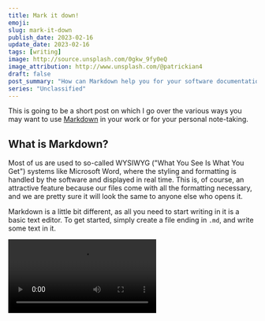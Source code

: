 ```yaml
---
title: Mark it down!
emoji:
slug: mark-it-down
publish_date: 2023-02-16
update_date: 2023-02-16
tags: [writing]
image: http://source.unsplash.com/0gkw_9fy0eQ
image_attribution: http://www.unsplash.com/@patrickian4
draft: false
post_summary: "How can Markdown help you for your software documentation and in your day-to-day notetaking."
series: "Unclassified"
---
```


This is going to be a short post on which I go over the various ways you may want to use [Markdown](https://www.markdownguide.org/) in your work or for your personal note-taking.

## What is Markdown?

Most of us are used to so-called WYSIWYG ("What You See Is What You Get") systems like Microsoft Word, where the styling and formatting is handled by the software and displayed in real time. This is, of course, an attractive feature because our files come with all the formatting necessary, and we are pretty sure it will look the same to anyone else who opens it.

Markdown is a little bit different, as all you need to start writing in it is a basic text editor. To get started, simply create a file ending in `.md`, and write some text in it.

<video src="/images/markdown_nano.webm" autoplay loop/>
    <!-- {
        <Caption>
           You can do that with nano or any other text editor
        </Caption>
    } -->

The syntax of Markdown is simple and generally does not get in the way of your writing. The basics are the following:

- `# {text}` represent headings. The number of `#`s can vary from 1 to 6, with increasing numbers indicating increasingly smaller headings.
- `*{text}*` makes the text italic, while `**{text}**` bolds it.
- `-` creates an unordered list.
- `1.` creates an ordered list.
- `[text](url)` creates a hyperlink labelled "text", which points to "url".
- `![alt text](path)` adds the image located at `path`.
- `{text}` creates an inline code block, where code gets formatted differently.

Most implementations of Markdown also includes the following syntax:

- Code blocks, which are separated by triple backticks, i.e. ```, and add information on the language being used (see the block below).

  `````markdown
  ````python
  print("Hello World!")
  \```
  ````
  `````

  ```

  {
  <Caption>
  The backward slash had to be added for the fenced block to render in its raw form.
  </Caption>
  }

  ```

- Tables, which are not the most convenient to write in a readable way, as we have to align pipes to... well, make it look like a table. But luckily, some tools exist to make it more convenient for us when writing

  ```markdown
  | Header1 | Header2 |
  | ------- | ------- |
  | A       | 1       |
  | B       | 2       |
  ```

So far, we have talked about **writing** Markdown, but what about **reading**? Well, you can choose to either read your files in plain text, which is a decent experience, or to use a Markdown reader, which will apply the necessary formatting on your files. In the next section, I show an example of an editor that can also act as a reader, and that you are most certainly familiar with.

## Why do I like Markdown?

Up to this point, you may be wondering why you should even consider Markdown when you've been used to MS Word and the likes for such a long time.

Here are the aspects of Markdown that I find have improved my workflow:

- Markdown files are portable, since they are plain-text. The content is just there, in a readable format, even without a dedicated reader to apply formatting. This means I can easily transfer my files to my phone, send them to a colleague who may not have access to the MS Office suite, etc.

- Markdown as plain-text usually retains readability

  ```
  ## Is this not readable?

  Although we are looking at a *plain-text* markdown file, it remains **readable** by humans.
  ```

- Writing in Markdown is usually faster, since it is all text, and therefore does not require any mouse action. In addition, you can edit Markdown in any text editor you like, which means you can leverage on shortcuts you've already learned instead of learning new ones (like those you'd need to learn to not use the mouse in MS Word).

  ![Working with Markdown in Visual Studio Code](../../assets/markdown_in_vscode.png)
  <!-- {
  <Caption>
  I use VSCode, which provides syntax highlighting , as well as a formatted preview that is linked to the contents of my file.
  </Caption>
  } -->

<!-- ![](__GHOST_URL__/content/images/2023/02/Screenshot-2023-02-16-at-10.11.42.png) -->

While Ghost provides a WYSISYG editor, it also accepts Markdown --> \_/}

- Markdown is quite popular and large slew of tools exist to help you expand further on the contents of your file. For example [Mermaid](https://mermaid.js.org/) lets you build nice flowcharts programmatically, you can build simple presentations with [Marp](https://marp.app/), and [Obsidian](https://obsidian.md/) lets you build full-blown personal knowledge management systems using Markdown files as back-bone.

If you want to be able to preview your Mermaid charts in VSCode, you will need the preview extension below.

<!-- ![](__GHOST_URL__/content/images/2023/02/Screenshot-2023-02-16-at-21.17.43.png) -->

- The Markdown processors I have used support LaTeX, which is convenient for the work I do.
- I am sure you know how annoying versioning can be in MS Word. Who here has not had to deal with something like `Report_v6.2_vFinal_vFinal_vRev_vFinal.docx` in the past? Well, plain text files can easily be tracked via `git`, which solves that issue.
- Markdown is used in a lot of places. For example, Ghost, the blogging platform I use, can directly take Markdown content and format it. The popular documentation system [MkDocs](https://www.mkdocs.org/) also uses Markdown as a file format.

## Conclusion

I hope that this post will encourage you to explore the possibility of using Markdown for your notes, leveraging on the great versioning capabilities that come with `git`, or the nice charts you can build thanks to Mermaid. Please feel free to share your workflows in the comments!
